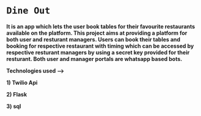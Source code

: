 # `Dine Out`

**It is an app which lets the user book tables for their favourite restaurants available on the platform.
This project aims at providing a platform for both user and resturant managers.
Users can book their tables and booking for respective restaurant with timing which can be accessed by
respective resturant managers by using a secret key provided for their resturant. Both user and manager
portals are whatsapp based bots.**

**Technologies used -->**

**1) Twilio Api**

**2) Flask**

**3) sql**